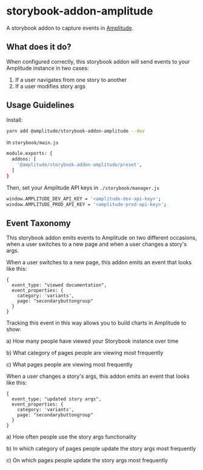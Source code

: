 # storybook-addon-amplitude

A storybook addon to capture events in [Amplitude](https://amplitude.com/).

## What does it do?

When configured correctly, this storybook addon will send events to your Amplitude instance in two cases:

1. If a user navigates from one story to another
2. If a user modifies story args

## Usage Guidelines

Install:

```bash
yarn add @amplitude/storybook-addon-amplitude --dev
```

in `storybook/main.js`

```bash
module.exports: {
  addons: [
    '@amplitude/storybook-addon-amplitude/preset',
  ]
}
```

Then, set your Amplitude API keys in `./storybook/manager.js`

```bash
window.AMPLITUDE_DEV_API_KEY = '<amplitude-dev-api-key>';
window.AMPLITUDE_PROD_API_KEY = '<amplitude-prod-api-key>';
```

## Event Taxonomy

This storybook addon emits events to Amplitude on two different occasions, when a user switches to a new page and when a user changes a story's args.

When a user switches to a new page, this addon emits an event that looks like this:

```
{
  event_type: "viewed documentation", 
  event_properties: {
    category: 'variants', 
    page: "secondarybuttongroup"
  }
}
```

Tracking this event in this way allows you to build charts in Amplitude to show:

a) How many people have viewed your Storybook instance over time

b) What category of pages people are viewing most frequently

c) What pages people are viewing most frequently

When a user changes a story's args, this addon emits an event that looks like this:

```
{
  event_type: "updated story args", 
  event_properties: {
    category: 'variants', 
    page: "secondarybuttongroup"
  }
}
```

a) How often people use the story args functionality

b) In which category of pages people update the story args most frequently 

c) On which pages people update the story args most frequently
